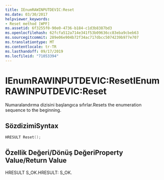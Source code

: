 ```yaml
---
title: IEnumRAWINPUTDEVIC:Reset
ms.date: 03/30/2017
helpviewer_keywords:
- Reset method [WPF]
ms.assetid: 6f3255f0-90e0-4736-b184-c1d3b8387bd3
ms.openlocfilehash: 62fcfa512a714e341f53b09636cc83eba9cbeb63
ms.sourcegitcommit: 289e06e904b72f34ac717dbcc5074239b977e707
ms.translationtype: MT
ms.contentlocale: tr-TR
ms.lasthandoff: 09/17/2019
ms.locfileid: "71053394"
---
```

# <a name="ienumrawinputdevicreset"></a><span data-ttu-id="8a154-102">IEnumRAWINPUTDEVIC:Reset</span><span class="sxs-lookup"><span data-stu-id="8a154-102">IEnumRAWINPUTDEVIC:Reset</span></span>
<span data-ttu-id="8a154-103">Numaralandırma dizisini başlangıca sıfırlar.</span><span class="sxs-lookup"><span data-stu-id="8a154-103">Resets the enumeration sequence to the beginning.</span></span>  
  
## <a name="syntax"></a><span data-ttu-id="8a154-104">Sözdizimi</span><span class="sxs-lookup"><span data-stu-id="8a154-104">Syntax</span></span>  
  
```cpp  
HRESULT Reset();  
```  
  
## <a name="property-valuereturn-value"></a><span data-ttu-id="8a154-105">Özellik Değeri/Dönüş Değeri</span><span class="sxs-lookup"><span data-stu-id="8a154-105">Property Value/Return Value</span></span>  
 <span data-ttu-id="8a154-106">HRESULT S_OK.</span><span class="sxs-lookup"><span data-stu-id="8a154-106">HRESULT: S_OK.</span></span>
